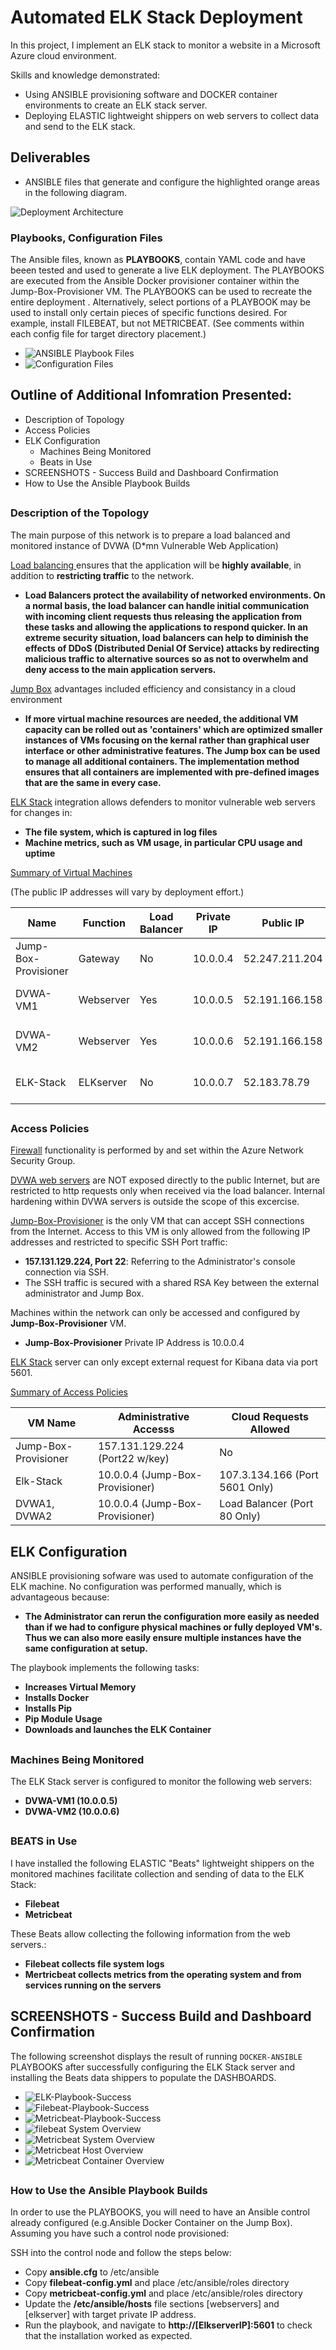 # Automated ELK Stack Deployment
In this project, I implement an ELK stack to monitor a website in a Microsoft Azure cloud environment. 

Skills and knowledge demonstrated:
- Using ANSIBLE provisioning software and DOCKER container environments to create an ELK stack server.
- Deploying ELASTIC lightweight shippers on web servers to collect data and send to the ELK stack.
##
## Deliverables
- ANSIBLE files that generate and configure the highlighted orange areas in the following diagram.

![ Deployment Architecture](./diagrams/network-diagram-elk.jpg)

### Playbooks, Configuration Files
The Ansible files, known as **PLAYBOOKS**, contain YAML code and have beeen tested and used to generate a live ELK deployment.  The PLAYBOOKS are executed from the Ansible Docker provisioner container within the Jump-Box-Provisioner VM.  The PLAYBOOKS can be used to recreate the entire deployment . Alternatively, select portions of a PLAYBOOK may be used to install only certain pieces of specific functions desired.  For example, install FILEBEAT, but not METRICBEAT.  (See comments within each config file for target directory placement.)

- ![ANSIBLE Playbook Files](./ansible/filebeat-playbook.yml)
- ![Configuration Files](./ansible/filebeat-playbook.yml)

## Outline of Additional Infomration Presented:
- Description of Topology
- Access Policies
- ELK Configuration
  - Machines Being Monitored
  - Beats in Use
- SCREENSHOTS - Success Build and Dashboard Confirmation
- How to Use the Ansible Playbook Builds
##
### Description of the Topology

The main purpose of this network is to prepare a load balanced and monitored instance of DVWA (D*mn Vulnerable Web Application)

<ins>Load balancing </ins>  ensures that the application will be **highly available**, in addition to **restricting traffic** to the network.

- **Load Balancers protect the availability of networked environments. On a normal basis, the load balancer can handle initial communication with incoming client requests thus releasing the application from these tasks and allowing the applications to respond quicker.  In an extreme security situation, load balancers can help to diminish the effects of DDoS (Distributed Denial Of Service) attacks by redirecting malicious traffic to alternative sources so as not to overwhelm and deny access to the main application servers.** 

<ins>Jump Box</ins> advantages included efficiency and consistancy in a cloud environment

- **If more virtual machine resources are needed, the additional VM capacity can be rolled out as 'containers' which are optimized smaller instances of VMs focusing on the kernal rather than graphical user interface or other administrative features.  The Jump box can be used to manage all additional containers.  The implementation method ensures that all containers are implemented with pre-defined images that are the same in every case.**

<ins>ELK Stack</ins> integration allows defenders to monitor vulnerable web servers for changes in:
- **The file system, which is captured in log files**
- **Machine metrics, such as VM usage, in particular CPU usage and uptime**

<ins>Summary of Virtual Machines</ins>

(The public IP addresses will vary by deployment effort.)

|         Name         | Function  | Load Balancer | Private IP |    Public IP   |  Operating System  |
|----------------------|-----------|---------------|------------|----------------|--------------------|
| Jump-Box-Provisioner | Gateway   |      No       |  10.0.0.4  | 52.247.211.204 | Linux-Ubuntu 18.04 |
| DVWA-VM1             | Webserver |      Yes      |  10.0.0.5  | 52.191.166.158 | Linux-Ubuntu 18.04 |
| DVWA-VM2             | Webserver |      Yes      |  10.0.0.6  | 52.191.166.158 | Linux-Ubuntu 18.04 |
| ELK-Stack            | ELKserver |      No       |  10.0.0.7  | 52.183.78.79   | Linux-Ubuntu 18.04 |
##
### Access Policies

<ins>Firewall</ins> functionality is performed by and set within the Azure Network Security Group.

<ins>DVWA web servers</ins> are NOT exposed directly to the public Internet, but are restricted to http requests only when received via the load balancer.  Internal hardening within DVWA servers is outside the scope of this excercise. 

<ins>Jump-Box-Provisioner</ins> is the only VM that can accept SSH connections from the Internet. Access to this VM is only allowed from the following IP addresses and restricted to specific SSH Port traffic:
- **157.131.129.224, Port 22**: Referring to the Administrator's console connection via SSH.  
- The SSH traffic is secured with a shared RSA Key between the external administrator and Jump Box.

Machines within the network can only be accessed and configured by **Jump-Box-Provisioner** VM.
- **Jump-Box-Provisioner** Private IP Address is 10.0.0.4

<ins>ELK Stack</ins> server can only except external request for Kibana data via port 5601.

<ins>Summary of Access Policies</ins>

| VM Name              |     Administrative Accesss      |   Cloud Requests Allowed       |
|----------------------|---------------------------------|--------------------------------|
| Jump-Box-Provisioner | 157.131.129.224 (Port22 w/key)  |             No                 |
| Elk-Stack            | 10.0.0.4 (Jump-Box-Provisioner) | 107.3.134.166 (Port 5601 Only) |
| DVWA1, DVWA2         | 10.0.0.4 (Jump-Box-Provisioner) | Load Balancer (Port 80 Only)   |
##
## ELK Configuration

ANSIBLE provisioning sofware was used to automate configuration of the ELK machine. No configuration was performed manually, which is advantageous because:
- **The Administrator can rerun the configuration more easily as needed than if we had to configure physical machines or fully deployed VM's.  Thus we can also more easily ensure multiple instances have the same configuration at setup.**

The playbook implements the following tasks:
- **Increases Virtual Memory**
- **Installs Docker**
- **Installs Pip**
- **Pip Module Usage**
- **Downloads and launches the ELK Container**

##
### Machines Being Monitored
The ELK Stack server is configured to monitor the following web servers:
- **DVWA-VM1 (10.0.0.5)**
- **DVWA-VM2 (10.0.0.6)**
##
### BEATS in Use
I have installed the following ELASTIC "Beats" lightweight shippers on the monitored machines facilitate collection and sending of data to the ELK Stack:
- **Filebeat**
- **Metricbeat**

These Beats allow collecting the following information from the web servers.:
- **Filebeat collects file system logs**
- **Mertricbeat collects metrics from the operating system and from services running on the servers** 
##
## SCREENSHOTS - Success Build and Dashboard Confirmation
The following screenshot displays the result of running `DOCKER-ANSIBLE` PLAYBOOKS after successfully configuring the ELK Stack server and installing the Beats data shippers to populate the DASHBOARDS.

- ![ELK-Playbook-Success](./images/install-elk.jpg)
- ![Filebeat-Playbook-Success](./images/install-filebeat.jpg)
- ![Metricbeat-Playbook-Success](./images/install-metricbeat.jpg)
- ![filebeat System Overview](./images/dashboard-filebeat-system.jpg)
- ![Metricbeat System Overview](./images/dashboard-metricbeat-system.jpg)
- ![Metricbeat Host Overview](./images/dashboard-metricbeat-host.jpg)
- ![Metricbeat Container Overview](./images/dashboard-metricbeat-containers.jpg)
##
### How to Use the Ansible Playbook Builds
In order to use the PLAYBOOKS, you will need to have an Ansible control already configured (e.g.Ansible Docker Container on the Jump Box). Assuming you have such a control node provisioned: 

SSH into the control node and follow the steps below:
- Copy **ansible.cfg** to /etc/ansible
- Copy **filebeat-config.yml** and place /etc/ansible/roles directory
- Copy **metricbeat-config.yml** and place /etc/ansible/roles directory
- Update the **/etc/ansible/hosts** file sections [webservers] and [elkserver] with target private IP address.
- Run the playbook, and navigate to **http://[ElkserverIP]:5601** to check that the installation worked as expected.
